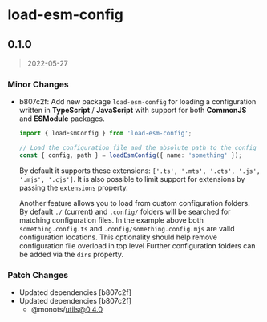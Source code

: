 # load-esm-config

## 0.1.0

> 2022-05-27

### Minor Changes

- b807c2f: Add new package `load-esm-config` for loading a configuration written in **TypeScript** / **JavaScript** with support for both **CommonJS** and **ESModule** packages.

  ```ts
  import { loadEsmConfig } from 'load-esm-config';

  // Load the configuration file and the absolute path to the config file.
  const { config, path } = loadEsmConfig({ name: 'something' });
  ```

  By default it supports these extensions: `['.ts', '.mts', '.cts', '.js', '.mjs', '.cjs']`. It is also possible to limit support for extensions by passing the `extensions` property.

  Another feature allows you to load from custom configuration folders. By default `./` (current) and `.config/` folders will be searched for matching configuration files. In the example above both `something.config.ts` and `.config/something.config.mjs` are valid configuration locations. This optionality should help remove configuration file overload in top level Further configuration folders can be added via the `dirs` property.

### Patch Changes

- Updated dependencies [b807c2f]
- Updated dependencies [b807c2f]
  - @monots/utils@0.4.0
